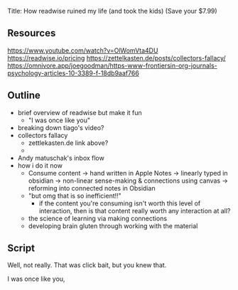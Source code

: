 Title: How readwise ruined my life (and took the kids) (Save your $7.99)


## Resources
https://www.youtube.com/watch?v=OlWomVta4DU
https://readwise.io/pricing
https://zettelkasten.de/posts/collectors-fallacy/
https://omnivore.app/joegoodman/https-www-frontiersin-org-journals-psychology-articles-10-3389-f-18db9aaf766
## Outline
- brief overview of readwise but make it fun
	- "I was once like you"
- breaking down tiago's video?
- collectors fallacy
	- zettlekasten.de link above?
	- 
- Andy matuschak's inbox flow
- how i do it now
	- Consume content -> hand written in Apple Notes -> linearly typed in obsidian -> non-linear sense-making & connections using canvas -> reforming into connected notes in Obsidian
	- "but omg that is so inefficient!!"
		- if the content you're consuming isn't worth this level of interaction, then is that content really worth any interaction at all?
	- the science of learning via making connections
	- developing brain gluten through working with the material


## Script
Well, not really. That was click bait, but you knew that. 

I was once like you, 